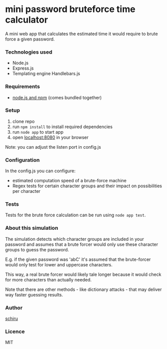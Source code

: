 # mini password bruteforce time calculator
A mini web app that calculates the estimated time it would require to brute force a given password.

### Technologies used
- Node.js
- Express.js
- Templating engine Handlebars.js

### Requirements
- [node.js and npm](http://nodejs.org) (comes bundled together)

### Setup
1. clone repo
2. run ```npm install``` to install required dependencies
3. run ```node app``` to start app
4. open [localhost:8080](http://localhost:8080) in your browser

Note: you can adjust the listen port in config.js

### Configuration

In the config.js you can configure:
- estimated computation speed of a brute-force machine 
- Regex tests for certain character groups and their impact on possibilities per character 

### Tests 
Tests for the brute force calculation can be run using ```node app test```.

### About this simulation
The simulation detects which character groups are included in your password and assumes that a brute forcer would only use these character groups to guess the password. 

E.g. if the given password was 'abC' it's assumed that the brute-forcer would only test for lower and uppercase characters.

This way, a real brute forcer would likely tale longer because it would check for more characters than actually needed.

Note that there are other methods - like dictionary attacks - that may deliver way faster guessing results.

### Author 
[schiru](http://schiru.com)

### Licence
MIT
